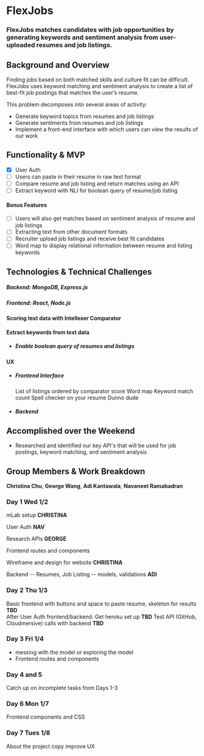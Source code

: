 # FlexJobs

### FlexJobs matches candidates with job opportunities by generating keywords and sentiment analysis from user-uploaded resumes and job listings. 

## Background and Overview

Finding jobs based on both matched skills and culture fit can be difficult. FlexJobs uses keyword matching and sentiment analysis to create a list of best-fit job postings that matches the user’s resume. 

This problem decomposes into several areas of activity:
  * Generate keyword topics from resumes and job listings   
  * Generate sentiments from resumes and job listings 
  * Implement a front-end interface with which users can view the results of our work 

## Functionality & MVP

   - [x] User Auth
   - [ ] Users can paste in their resume in raw text format  
   - [ ] Compare resume and job listing and return matches using an API 
   - [ ] Extract keyword with NLI for boolean query of resume/job listing

#### Bonus Features

   - [ ] Users will also get matches based on sentiment analysis of resume and job listings
   - [ ] Extracting text from other document formats 
   - [ ] Recruiter upload job listings and receive best fit candidates
   - [ ] Word map to display relational information between resume and listing keywords

## Technologies & Technical Challenges
  ##### Backend: MongoDB, Express.js 
  ##### Frontend: React, Node.js

#### Scoring text data with Intellexer Comparator


#### Extract keywords from text data 
  + ##### Enable boolean query of resumes and listings


#### UX
  + ##### Frontend Interface
	List of listings ordered by comparator score
	Word map
	Keyword match count
	Spell checker on your resume
	Dunno dude

  + ##### Backend


## Accomplished over the Weekend
 - Researched and identified our key API's that will be used for job postings, keyword matching, and sentiment analysis 
 
## Group Members & Work Breakdown

**Christina Chu**,
**George Wang**,
**Adi Kantawala**,
**Navaneet Ramabadran**

### Day 1 Wed 1/2
mLab setup **CHRISTINA** 

User Auth **NAV**

Research APIs **GEORGE** 

Frontend routes and components 

Wireframe and design for website **CHRISTINA** 

Backend -- Resumes, Job Listing -- models, validations **ADI** 

### Day 2 Thu 1/3
Basic frontend with buttons and space to paste resume, skeleton for results **TBD**  
After User Auth frontend/backend: Get heroku set up **TBD**
Test API (GitHub, Cloudmersive) calls with backend **TBD** 

### Day 3 Fri 1/4
  - messing with the model or exploring the model
  - Frontend routes and components 

### Day 4 and 5 
Catch up on incomplete tasks from Days 1-3

### Day 6 Mon 1/7
Frontend components and CSS 

### Day 7 Tues 1/8 
About the project copy
improve UX

